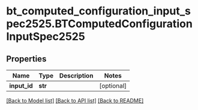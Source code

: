 # bt_computed_configuration_input_spec2525.BTComputedConfigurationInputSpec2525

## Properties
Name | Type | Description | Notes
------------ | ------------- | ------------- | -------------
**input_id** | **str** |  | [optional] 

[[Back to Model list]](../README.md#documentation-for-models) [[Back to API list]](../README.md#documentation-for-api-endpoints) [[Back to README]](../README.md)


